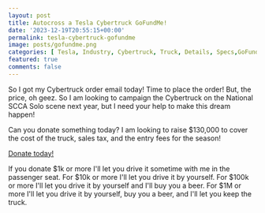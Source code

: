 ```yaml
---
layout: post
title: Autocross a Tesla Cybertruck GoFundMe!
date: '2023-12-19T20:55:15+00:00'
permalink: tesla-cybertruck-gofundme
image: posts/gofundme.png
categories: [ Tesla, Industry, Cybertruck, Truck, Details, Specs,GoFundMe, Order, Order Form ]
featured: true
comments: false 
---
```

So I got my Cybertruck order email today! Time to place the order! But, the price, oh geez. So I am looking to campaign the Cybertruck on the National SCCA Solo scene next year, but I need your help to make this dream happen! 

Can you donate something today? I am looking to raise $130,000 to cover the cost of the truck, sales tax, and the entry fees for the season!

[Donate today!](mailto:paypal@christoc.com)

If you donate $1k or more I'll let you drive it sometime with me in the passenger seat. For $10k or more I'll let you drive it by yourself. For $100k or more I'll let you drive it by yourself and I'll buy you a beer. For $1M or more I'll let you drive it by yourself, buy you a beer, and I'll let you keep the truck.